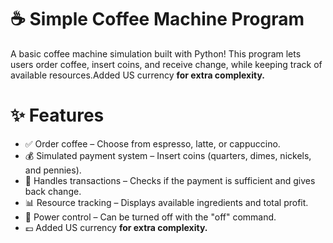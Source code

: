 # ☕ Simple Coffee Machine Program
A basic coffee machine simulation built with Python! This program lets users order coffee, insert coins, and receive change, while keeping track of available resources.Added US currency **for extra complexity.**

# ✨ Features
- ✅ Order coffee – Choose from espresso, latte, or cappuccino.
- 💰 Simulated payment system – Insert coins (quarters, dimes, nickels, and pennies).
- 🧮 Handles transactions – Checks if the payment is sufficient and gives back change.
- 📊 Resource tracking – Displays available ingredients and total profit.
- 🚨 Power control – Can be turned off with the "off" command.
- 💷 Added US currency **for extra complexity.**
